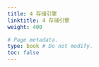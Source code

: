 ```yaml
---
title: 4 存储引擎
linktitle: 4 存储引擎 
weight: 400

# Page metadata.
type: book # Do not modify.
toc: false
---
```

